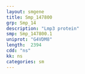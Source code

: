 ```yaml
---
layout: smgene
title: Smp_147800
grp: Smp_14
description: "Lmp3 protein"
smp: Smp_147800.1
uniprot: "G4VDM8"
length:  2394
cdd: "ns"
kk: ns
categories: sm
---
```

